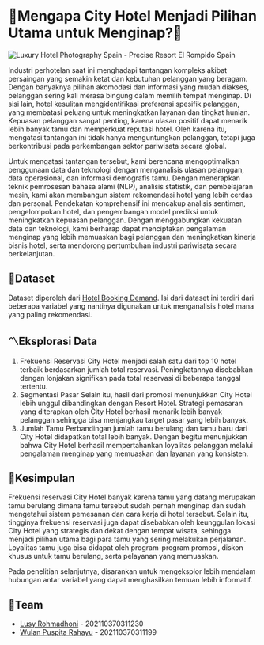 # 🏬Mengapa City Hotel Menjadi Pilihan Utama untuk Menginap?🏬

![Luxury Hotel Photography Spain - Precise Resort El Rompido Spain](https://github.com/user-attachments/assets/c1564d17-0afc-4f75-bb19-a52c1f9837e1)


Industri perhotelan saat ini menghadapi tantangan kompleks akibat persaingan yang semakin ketat dan kebutuhan pelanggan yang beragam. Dengan banyaknya pilihan akomodasi dan informasi yang mudah diakses, pelanggan sering kali merasa bingung dalam memilih tempat menginap. Di sisi lain, hotel kesulitan mengidentifikasi preferensi spesifik pelanggan, yang membatasi peluang untuk meningkatkan layanan dan tingkat hunian. Kepuasan pelanggan sangat penting, karena ulasan positif dapat menarik lebih banyak tamu dan memperkuat reputasi hotel. Oleh karena itu, mengatasi tantangan ini tidak hanya menguntungkan pelanggan, tetapi juga berkontribusi pada perkembangan sektor pariwisata secara global.

Untuk mengatasi tantangan tersebut, kami berencana mengoptimalkan penggunaan data dan teknologi dengan menganalisis ulasan pelanggan, data operasional, dan informasi demografis tamu. Dengan menerapkan teknik pemrosesan bahasa alami (NLP), analisis statistik, dan pembelajaran mesin, kami akan membangun sistem rekomendasi hotel yang lebih cerdas dan personal. Pendekatan komprehensif ini mencakup analisis sentimen, pengelompokan hotel, dan pengembangan model prediksi untuk meningkatkan kepuasan pelanggan. Dengan menggabungkan kekuatan data dan teknologi, kami berharap dapat menciptakan pengalaman menginap yang lebih memuaskan bagi pelanggan dan meningkatkan kinerja bisnis hotel, serta mendorong pertumbuhan industri pariwisata secara berkelanjutan.


## 🔎Dataset
Dataset diperoleh dari [Hotel Booking Demand](https://github.com/rfordatascience/tidytuesday/blob/main/data/2020/2020-02-11/readme.md). Isi dari dataset ini terdiri dari beberapa variabel yang nantinya digunakan untuk menganalisis hotel mana yang paling rekomendasi.


## 〽Eksplorasi Data
1. Frekuensi Reservasi
City Hotel menjadi salah satu dari top 10 hotel terbaik berdasarkan jumlah total reservasi. Peningkatannya disebabkan dengan lonjakan signifikan pada total reservasi di beberapa tanggal tertentu.
2. Segmentasi Pasar
Selain itu, hasil dari promosi menunjukkan City Hotel lebih unggul dibandingkan dengan Resort Hotel. Strategi pemasaran yang diterapkan oleh City Hotel berhasil menarik lebih banyak pelanggan sehingga bisa menjangkau target pasar yang lebih banyak.
3. Jumlah Tamu
Perbandingan jumlah tamu berulang dan tamu baru dari City Hotel didapatkan total lebih banyak. Dengan begitu menunjukkan bahwa City Hotel berhasil mempertahankan loyalitas pelanggan melalui pengalaman menginap yang memuaskan dan layanan yang konsisten.

## 📍Kesimpulan
Frekuensi reservasi City Hotel banyak karena tamu yang datang merupakan tamu berulang dimana tamu tersebut sudah pernah menginap dan sudah mengetahui sistem pemesanan dan cara kerja di hotel tersebut. Selain itu, tingginya frekuensi reservasi juga dapat disebabkan oleh keunggulan lokasi City Hotel yang strategis dan dekat dengan tempat wisata, sehingga menjadi pilihan utama bagi para tamu yang sering melakukan perjalanan. Loyalitas tamu juga bisa didapat oleh program-program promosi, diskon khusus untuk tamu berulang, serta pelayanan yang memuaskan.

Pada penelitian selanjutnya, disarankan untuk mengeksplor lebih mendalam hubungan antar variabel yang dapat menghasilkan temuan lebih informatif.



## 👥Team
- [Lusy Rohmadhoni](https://github.com/Lusy230) - 202110370311230
- [Wulan Puspita Rahayu](https://github.com/wulanprr) - 202110370311199
